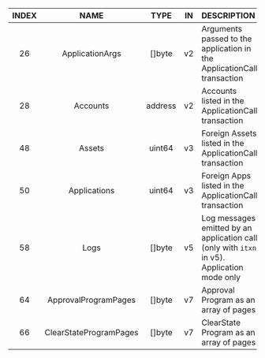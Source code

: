 | INDEX |          NAME          |  TYPE   | IN | DESCRIPTION                                                                                 |
|:-----:|:----------------------:|:-------:|:--:|:--------------------------------------------------------------------------------------------|
|  26   |    ApplicationArgs     | []byte  | v2 | Arguments passed to the application in the ApplicationCall transaction                      |
|  28   |        Accounts        | address | v2 | Accounts listed in the ApplicationCall transaction                                          |
|  48   |         Assets         | uint64  | v3 | Foreign Assets listed in the ApplicationCall transaction                                    |
|  50   |      Applications      | uint64  | v3 | Foreign Apps listed in the ApplicationCall transaction                                      |
|  58   |          Logs          | []byte  | v5 | Log messages emitted by an application call (only with `itxn` in v5). Application mode only |
|  64   |  ApprovalProgramPages  | []byte  | v7 | Approval Program as an array of pages                                                       |
|  66   | ClearStateProgramPages | []byte  | v7 | ClearState Program as an array of pages                                                     |